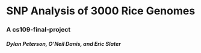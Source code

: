 # SNP Analysis of 3000 Rice Genomes
### A cs109-final-project
##### Dylan Peterson, O'Neil Danis, and Eric Slater
